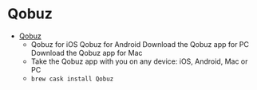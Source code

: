 # Qobuz
- [Qobuz](https://www.qobuz.com/applications)
  -  Qobuz for iOS Qobuz for Android Download the Qobuz app for PC Download the Qobuz app for Mac
  - Take the Qobuz app with you on any device: iOS, Android, Mac or PC
  - `brew cask install Qobuz`
